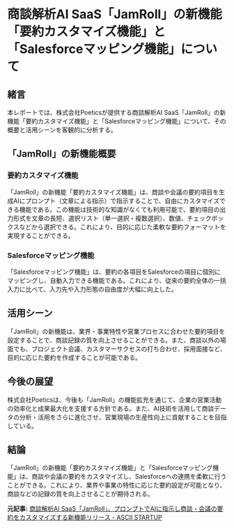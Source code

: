 # 商談解析AI SaaS「JamRoll」の新機能「要約カスタマイズ機能」と「Salesforceマッピング機能」について

## 緒言

本レポートでは、株式会社Poeticsが提供する商談解析AI SaaS「JamRoll」の新機能「要約カスタマイズ機能」と「Salesforceマッピング機能」について、その概要と活用シーンを客観的に分析する。

## 「JamRoll」の新機能概要

### 要約カスタマイズ機能

「JamRoll」の新機能「要約カスタマイズ機能」は、商談や会議の要約項目を生成AIにプロンプト（文章による指示）で指示することで、自由にカスタマイズできる機能である。この機能は技術的な知識がなくても利用可能で、要約項目の出力形式を文章の長短、選択リスト（単一選択・複数選択）、数値、チェックボックスなどから選択できる。これにより、目的に応じた柔軟な要約フォーマットを実現することができる。

### Salesforceマッピング機能

「Salesforceマッピング機能」は、要約の各項目をSalesforceの項目に個別にマッピングし、自動入力できる機能である。これにより、従来の要約全体の一括入力に比べて、入力先や入力形態の自由度が大幅に向上した。

## 活用シーン

「JamRoll」の新機能は、業界・事業特性や営業プロセスに合わせた要約項目を設定することで、商談記録の質を向上させることができる。また、商談以外の場面でも、プロジェクト会議、カスタマーサクセスの打ち合わせ、採用面接など、目的に応じた要約を作成することが可能である。

## 今後の展望

株式会社Poeticsは、今後も「JamRoll」の機能拡充を通じて、企業の営業活動の効率化と成果最大化を支援する方針である。また、AI技術を活用して商談データの分析・活用をさらに進化させ、営業現場の生産性向上に貢献することを目指している。

## 結論

「JamRoll」の新機能「要約カスタマイズ機能」と「Salesforceマッピング機能」は、商談や会議の要約をカスタマイズし、Salesforceへの連携を柔軟に行うことができる。これにより、業界や事業の特性に応じた要約設定が可能となり、商談などの記録の質を向上させることが期待される。

**元記事:** [商談解析AI SaaS「JamRoll」、プロンプトでAIに指示し商談・会議の要約をカスタマイズする新機能リリース - ASCII STARTUP ](https://ascii.jp/elem/000/004/259/4259729/)